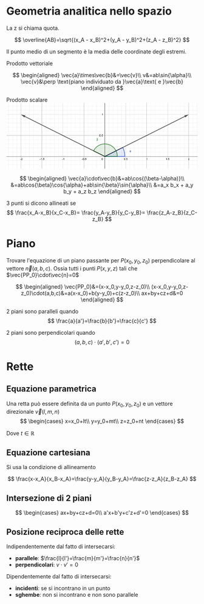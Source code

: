 # Geometria analitica nello spazio
La z si chiama quota.

$$
\overline{AB}=\sqrt{(x_A - x_B)^2+(y_A - y_B)^2+(z_A - z_B)^2}
$$

Il punto medio di un segmento è la media delle coordinate degli estremi.

Prodotto vettoriale

$$
\begin{aligned}
\vec{a}\times\vec{b}&=\vec{v}\\
v&=ab\sin{\alpha}\\
\vec{v}&\perp \text{piano individuato da }\vec{a}\text{ e }\vec{b}
\end{aligned}
$$

Prodotto scalare
![](./images/prodottoScalare.PNG)

$$
\begin{aligned}
\vec{a}\cdot\vec{b}&=ab\cos{(\beta-\alpha)}\\
&=ab\cos{\beta}\cos{\alpha}+ab\sin{\beta}\sin{\alpha}\\
&=a_x b_x + a_y b_y + a_z b_z
\end{aligned}
$$


3 punti si dicono allineati se
$$
\frac{x_A-x_B}{x_C-x_B}=
\frac{y_A-y_B}{y_C-y_B}=
\frac{z_A-z_B}{z_C-z_B}
$$

# Piano
Trovare l'equazione di un piano passante per $P(x_0,y_0,z_0)$ perpendicolare al vettore $\vec{n}(a,b,c)$. Ossia tutti i punti $P(x,y,z)$ tali che $\vec{PP_0}\cdot\vec{n}=0$

$$
\begin{aligned}
\vec{PP_0}&=(x-x_0,y-y_0,z-z_0)\\
(x-x_0,y-y_0,z-z_0)\cdot(a,b,c)&=a(x-x_0)+b(y-y_0)+c(z-z_0)\\
ax+by+cz+d&=0
\end{aligned}
$$

2 piani sono paralleli quando
$$
\frac{a}{a'}=\frac{b}{b'}=\frac{c}{c'}
$$

2 piani sono perpendicolari quando
$$
(a,b,c)\cdot(a',b',c')=0
$$

# Rette
## Equazione parametrica
Una retta può essere definita da un punto $P(x_0,y_0,z_0)$ e un vettore direzionale $\vec{v}(l,m,n)$
$$
\begin{cases}
x=x_0+lt\\
y=y_0+mt\\
z=z_0+nt
\end{cases}
$$

Dove $t\in \mathbb{R}$

## Equazione cartesiana
Si usa la condizione di allineamento

$$
\frac{x-x_A}{x_B-x_A}=\frac{y-y_A}{y_B-y_A}=\frac{z-z_A}{z_B-z_A}
$$

## Intersezione di 2 piani
$$
\begin{cases}
ax+by+cz+d=0\\
a'x+b'y+c'z+d'=0
\end{cases}
$$

## Posizione reciproca delle rette
Indipendentemente dal fatto di intersecarsi:
- **parallele**: $\frac{l}{l'}=\frac{m}{m'}=\frac{n}{n'}$
- **perpendicolari**: $v\cdot v'=0$

Dipendentemente dal fatto di intersecarsi:
- **incidenti**: se si incontrano in un punto
- **sghembe**: non si incontrano e non sono parallele